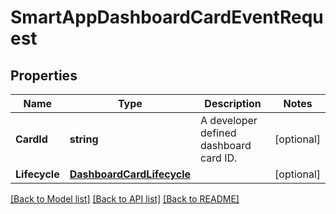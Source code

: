 # SmartAppDashboardCardEventRequest

## Properties

Name | Type | Description | Notes
------------ | ------------- | ------------- | -------------
**CardId** | **string** | A developer defined dashboard card ID. | [optional] 
**Lifecycle** | [**DashboardCardLifecycle**](DashboardCardLifecycle.md) |  | [optional] 

[[Back to Model list]](../README.md#documentation-for-models) [[Back to API list]](../README.md#documentation-for-api-endpoints) [[Back to README]](../README.md)


